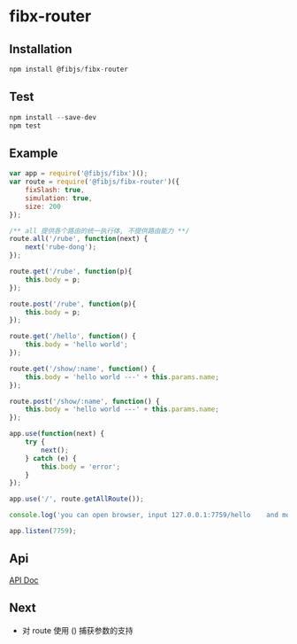 # fibx-router

## Installation

```javascript    
npm install @fibjs/fibx-router		
```

## Test				

```javascript
npm install --save-dev
npm test
```

## Example

```javascript
var app = require('@fibjs/fibx')();
var route = require('@fibjs/fibx-router')({
    fixSlash: true,
    simulation: true,
    size: 200
});

/** all 提供各个路由的统一执行体, 不提供路由能力 **/
route.all('/rube', function(next) {
    next('rube-dong');
});

route.get('/rube', function(p){
    this.body = p;
});

route.post('/rube', function(p){
    this.body = p;
});

route.get('/hello', function() {
    this.body = 'hello world';
});

route.get('/show/:name', function() {
    this.body = 'hello world ---' + this.params.name;
});

route.post('/show/:name', function() {
    this.body = 'hello world ---' + this.params.name;
});

app.use(function(next) {
    try {
        next();
    } catch (e) {
        this.body = 'error';
    }
});

app.use('/', route.getAllRoute());

console.log('you can open browser, input 127.0.0.1:7759/hello    and more~');

app.listen(7759);
```

## Api

[API Doc](https://github.com/fibx/fibx-router/blob/master/doc/api.md)

## Next

* 对 route 使用 () 捕获参数的支持
